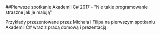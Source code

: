 ##Pierwsze spotkanie Akademii C# 2017 - "Nie takie programowanie straszne jak je malują"

Przykłady przezentowane przez Michała i Filipa na pierwszym spotkaniu Akademii C# wraz z pracą domową i prezentacją.
